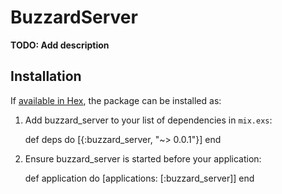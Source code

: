 # BuzzardServer

**TODO: Add description**

## Installation

If [available in Hex](https://hex.pm/docs/publish), the package can be installed as:

  1. Add buzzard_server to your list of dependencies in `mix.exs`:

        def deps do
          [{:buzzard_server, "~> 0.0.1"}]
        end

  2. Ensure buzzard_server is started before your application:

        def application do
          [applications: [:buzzard_server]]
        end

